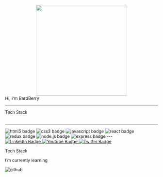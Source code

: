 <div id="header">
  <div align="center"><img src="https://media.giphy.com/media/cFdHXXm5GhJsc/giphy.gif" width="300"/></div>
  
  <div>Hi, i'm BardBerry</div>
  <hr>
  <div>Tech Stack</div>
  <br>
  
  ---
  <img src="https://img.shields.io/badge/html5-E34F26?style=for-the-badge&logo=html5&logoColor=white" alt="html5 badge"/>
  <img src="https://img.shields.io/badge/javascript-F7DF1E?style=for-the-badge&logo=javascript&logoColor=gray" alt="css3 badge"/>
  <img src="https://img.shields.io/badge/css3-1572B6?style=for-the-badge&logo=css3&logoColor=white" alt="javascript badge"/>
  <img src="https://img.shields.io/badge/react-263238?style=for-the-badge&logo=react&logoColor=#61DAFB" alt="react badge"/>
  <img src="https://img.shields.io/badge/redux-764ABC?style=for-the-badge&logo=redux&logoColor=white" alt="redux badge"/>
  <img src="https://img.shields.io/badge/node.js-339933?style=for-the-badge&logo=node.js&logoColor=white" alt="node.js badge"/>
  <img src="https://img.shields.io/badge/express-17202C?style=for-the-badge&logo=express&logoColor=61DAFB" alt="express badge"/>
  ---

  <div id="badges">
    <a href="your-linkedin-URL">
      <img src="https://img.shields.io/badge/LinkedIn-blue?style=for-the-badge&logo=linkedin&logoColor=white" alt="LinkedIn Badge"/>
    </a>
    <a href="your-youtube-URL">
      <img src="https://img.shields.io/badge/YouTube-red?style=for-the-badge&logo=youtube&logoColor=white" alt="Youtube Badge"/>
    </a>
    <a href="your-twitter-URL">
      <img src="https://img.shields.io/badge/Twitter-blue?style=for-the-badge&logo=twitter&logoColor=white" alt="Twitter Badge"/>
    </a>
  </div>
</div>

Tech Stack



I’m currently learning

![github](https://img.shields.io/badge/GitHub-000000?style=for-the-badge&logo=GitHub&logoColor=white)

<!--
**BardBerry/BardBerry** is a ✨ _special_ ✨ repository because its `README.md` (this file) appears on your GitHub profile.

Here are some ideas to get you started:

- 🔭 I’m currently working on ...
- 🌱 I’m currently learning ...
- 👯 I’m looking to collaborate on ...
- 🤔 I’m looking for help with ...
- 💬 Ask me about ...
- 📫 How to reach me: ...
- 😄 Pronouns: ...
- ⚡ Fun fact: ...
-->
